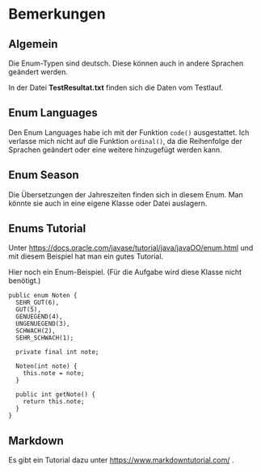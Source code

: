 # Bemerkungen

## Algemein

Die Enum-Typen sind deutsch. Diese können auch in andere
Sprachen geändert werden.

In der Datei **TestResultat.txt** finden sich die Daten vom Testlauf.

## Enum Languages

Den Enum Languages habe ich mit der Funktion `code()`
ausgestattet. Ich verlasse mich nicht auf die Funktion
`ordinal()`, da die Reihenfolge der Sprachen geändert oder
eine weitere hinzugefügt werden kann.

## Enum Season

Die Übersetzungen der Jahreszeiten finden sich in diesem
Enum. Man könnte sie auch in eine eigene Klasse oder Datei
auslagern.

## Enums Tutorial

Unter
https://docs.oracle.com/javase/tutorial/java/javaOO/enum.html
und mit diesem Beispiel hat man ein gutes Tutorial.

Hier noch ein Enum-Beispiel. (Für die Aufgabe wird diese
Klasse nicht benötigt.)
```
public enum Noten {
  SEHR_GUT(6),
  GUT(5),
  GENUEGEND(4),
  UNGENUEGEND(3),
  SCHWACH(2),
  SEHR_SCHWACH(1);

  private final int note;

  Noten(int note) {
    this.note = note;
  }

  public int getNote() {
    return this.note;
  }
}
```
## Markdown

Es gibt ein Tutorial dazu unter
https://www.markdowntutorial.com/
.